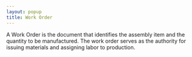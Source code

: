 ```yaml
---
layout: popup
title: Work Order
---
```



A Work Order is the document that identifies the assembly item and the quantity to be manufactured. The work order serves as the authority for issuing materials and assigning labor to production.
